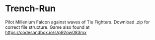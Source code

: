 # Trench-Run
Pilot Millenium Falcon against waves of Tie Fighters.
Download .zip for correct file structure. Game also found at https://codesandbox.io/s/p92ow083mx 

